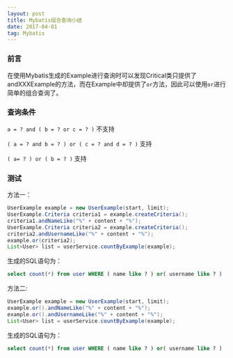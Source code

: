 ```yaml
---
layout: post
title: Mybatis组合查询小结
date: 2017-04-01
tag: Mybatis
---
```


### 前言

在使用Mybatis生成的Example进行查询时可以发现Critical类只提供了andXXXExample的方法，而在Example中却提供了`or`方法，因此可以使用`or`进行简单的组合查询了。

### 查询条件

`a = ? and ( b = ? or c = ? )`    不支持

`( a = ? and b = ? ) or ( c = ? and d = ? )`    支持

`( a= ? ) or ( b = ? )`    支持

### 测试

方法一：

```java
UserExample example = new UserExample(start, limit);
UserExample.Criteria criteria1 = example.createCriteria();
criteria1.andNameLike("%" + content + "%");
UserExample.Criteria criteria2 = example.createCriteria();
criteria2.andUsernameLike("%" + content + "%");
example.or(criteria2);
List<User> list = userService.countByExample(example);
```

生成的SQL语句为：

```sql
select count(*) from user WHERE ( name like ? ) or( username like ? )
```

方法二:

```java
UserExample example = new UserExample(start, limit);
example.or().andNameLike("%" + content + "%");
example.or().andUsernameLike("%" + content + "%");
List<User> list = userService.countByExample(example);
```

生成的SQL语句为：

```sql
select count(*) from user WHERE ( name like ? ) or( username like ? )
```